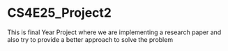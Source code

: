 # CS4E25_Project2
This is final Year Project where we are implementing a research paper and also try to provide a better approach to solve the problem 
